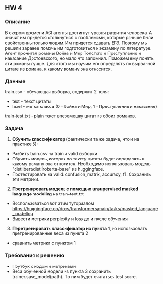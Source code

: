 ## HW 4

### Описание
В скором времени AGI агенты достигнут уровня развития человека. А значит им придется столкнуться с проблемами, которые раньше были свойственны только людям. 
Им придется сдавать ЕГЭ. Поэтому мы решили заранее помочь им подготовиться к экзамену по литературе.
Агент прочитал романы Война и Мир Толстого и Преступление и наказание Достоевского, но мало что запомнил. Поможем ему понять эти романы лучше. 
Для этого мы научим его определять по вырванной цитате из романа, к какому роману она относится.

### Данные
train.csv - обучающая выборка, содержит 2 поля: 
* text - текст цитаты
* label - метка класса (0 - Война и Мир, 1 - Преступление и наказание)

train-test.txt - plain текст вперемешку цитат из обоих романов.

### Задача
1. **Обучить классификатор** (фактически та же задача, что и на практике 5):
* Разбить train.csv на train и valid выборки 
* Обучить модель, которая по тексту цитаты будет определять к какому роману она относится. Необходимо использовать модель "distilbert/distilroberta-base" из huggingface.
* Протестировать на valid: confusion_matrix, accuracy, f1. Сохранить эти метрики.
2. **Претренировать модель с помощью unsupervised masked language modeling** на train-test.txt
* Воспользоваться вот этим туториалом https://huggingface.co/docs/transformers/main/tasks/masked_language_modeling
* Вывести метрики perplexity и loss до и после обучения
3. **Перетренировать классификатор из пункта 1**, но использовать претренированные веса из пункта 2
* сравнить метрики с пунктом 1

### Требования к решению
* Ноутбук с кодом и метриками
* Веса обученной модели из пункта 3 сохранить trainer.save_model(path). По ним будет считаться test score.











